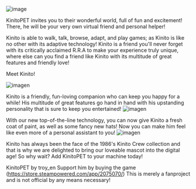 ![image](https://github.com/TerrAvery/TA-s-KinitoPET-Desktop-Assistant/assets/148239102/204bd7d0-3e8e-48fc-8f71-dd279ad93594)


KinitoPET invites you to their wonderful world, full of fun and excitement!
There, he will be your very own virtual friend and personal helper!

Kinito is able to walk, talk, browse, adapt, and play games; as Kinito is like no other with its adaptive technology!
Kinito is a friend you'll never forget with its critically acclaimed R.R.A to make your experience truly unique, 
where else can you find a friend like Kinito with its multitude of great features and friendly love!  

Meet Kinito!

![imagen](https://github.com/TerrAvery/TA-s-KinitoPET-Desktop-Assistant/assets/148239102/8439e7b0-825e-4389-b537-eb3cd25059e6)


Kinito is a friendly, fun-loving companion who can keep you happy for a while!
His multitude of great features go hand in hand with his upstanding personality that is sure to keep you entertained! ![imagen](https://github.com/TerrAvery/TA-s-KinitoPET-Desktop-Assistant/assets/148239102/b62b4c71-7780-46bc-8ae5-65e04ef8d759)

With our new top-of-the-line technology, you can now give Kinito a fresh coat of paint, as well as some fancy new hats!
Now you can make him feel like even more of a personal assistant to you!
![imagen](https://github.com/TerrAvery/TA-s-KinitoPET-Desktop-Assistant/assets/148239102/1ef31a34-6514-4003-8d1e-dfcdc4a84d67)


Kinito has always been the face of  the 1986's Kinito Crew collection and that is why we are delighted to bring our loveable mascot into the digital age!
So why wait? Add KinitoPET to your machine today!


KinitoPET by troy_en
Support him by buying the game (https://store.steampowered.com/app/2075070/)
This is merely a fanproject and is not official by any means necessary!

